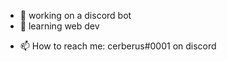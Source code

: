 <!--### Hi there 👋


**cerberus15/cerberus15** is a ✨ _special_ ✨ repository because its `README.md` (this file) appears on your GitHub profile.

Here are some ideas to get you started:
-->
- 🤖 working on a discord bot
- 🌱 learning web dev
<!-- - 👯 I’m looking to collaborate on -->
<!-- - 🤔 I’m looking for help with ...  -->
<!-- - 💬 Ask me about ... -->
- 📫 How to reach me: cerberus#0001 on discord
<!-- - 😄 Pronouns: ... -->
<!-- - ⚡ Fun fact: ... -->

